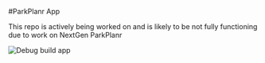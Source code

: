 #ParkPlanr App

This repo is actively being worked on and is likely to be not fully functioning due to work on NextGen ParkPlanr

![Debug build app](https://github.com/TheOkoNetwork/ParkPlanrApp/workflows/Debug%20build%20app/badge.svg)

